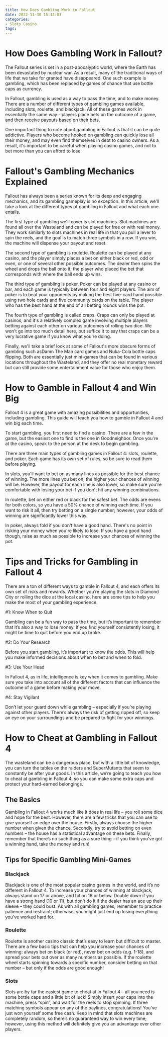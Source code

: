 ```yaml
---
title: How Does Gambling Work in Fallout 
date: 2022-11-30 15:12:03
categories:
- Slots Casino
tags:
---
```



#  How Does Gambling Work in Fallout? 

The Fallout series is set in a post-apocalyptic world, where the Earth has been devastated by nuclear war. As a result, many of the traditional ways of life that we take for granted have disappeared. One such example is gambling, which has been replaced by games of chance that use bottle caps as currency.

In Fallout, gambling is used as a way to pass the time, and to make money. There are a number of different types of gambling games available, including slots, roulette, and blackjack. All of these games work in essentially the same way - players place bets on the outcome of a game, and then receive payouts based on their bets.

One important thing to note about gambling in Fallout is that it can be quite addictive. Players who become hooked on gambling can quickly lose all their money, and may even find themselves in debt to casino owners. As a result, it's important to be careful when playing casino games, and not to bet more than you can afford to lose.

#  Fallout's Gambling Mechanics Explained 

 Fallout has always been a series known for its deep and engaging mechanics, and its gambling gameplay is no exception. In this article, we'll take a look at the different types of gambling in Fallout and what each one entails.

The first type of gambling we'll cover is slot machines. Slot machines are found all over the Wasteland and can be played for free or with real money. They work similarly to slots machines in real life in that you pull a lever to spin the reels, and the goal is to match three symbols in a row. If you win, the machine will dispense your payout and reset.

The second type of gambling is roulette. Roulette can be played at any casino, and the player simply places a bet on either black or red, odd or even, or one of several other possible outcomes. The dealer then spins the wheel and drops the ball onto it; the player who placed the bet that corresponds with where the ball ends up wins.

The third type of gambling is poker. Poker can be played at any casino or bar, and each game is typically between four and eight players. The aim of poker is to beat your opponents by making the best five-card hand possible using two hole cards and five community cards on the table. The player who has the best hand at the end of all betting rounds wins the pot.

The fourth type of gambling is called craps. Craps can only be played at casinos, and it's a relatively complex game involving multiple players betting against each other on various outcomes of rolling two dice. We won't go into too much detail here, but suffice it to say that craps can be a very lucrative game if you know what you're doing.

Finally, we'll take a brief look at some of Fallout's more obscure forms of gambling such asDamn The Man card games and Nuka-Cola bottle caps flipping. Both are essentially just mini-games that can be found in various locations throughout the Wasteland, and they offer no real monetary reward but can still provide some entertainment value for those who enjoy them.

#  How to Gamble in Fallout 4 and Win Big 

Fallout 4 is a great game with amazing possibilities and opportunities, including gambling. This guide will teach you how to gamble in Fallout 4 and win big each time.

To start gambling, you first need to find a casino. There are a few in the game, but the easiest one to find is the one in Goodneighbor. Once you're at the casino, speak to the person at the desk to begin gambling.

There are three main types of gambling games in Fallout 4: slots, roulette, and poker. Each game has its own set of rules, so be sure to read them before playing.

In slots, you'll want to bet on as many lines as possible for the best chance of winning. The more lines you bet on, the higher your chances of winning will be. However, the payout for each line is also lower, so make sure you're comfortable with losing your bet if you don't hit any winning combinations.

In roulette, bet on either red or black for the safest bet. The odds are evens for both colors, so you have a 50% chance of winning each time. If you want to risk it all, then try betting on a single number; however, your odds of winning are significantly lower this way.

In poker, always fold if you don't have a good hand. There's no point in risking your money when you're likely to lose. If you have a good hand though, raise as much as possible to increase your chances of winning the pot.

#  Tips and Tricks for Gambling in Fallout 4 

There are a ton of different ways to gamble in Fallout 4, and each offers its own set of risks and rewards. Whether you’re playing the slots in Diamond City or rolling the dice at the local casino, here are some tips to help you make the most of your gambling experience.

#1: Know When to Quit

Gambling can be a fun way to pass the time, but it’s important to remember that it’s also a way to lose money. If you find yourself consistently losing, it might be time to quit before you end up broke.

#2: Do Your Research

Before you start gambling, it’s important to know the odds. This will help you make informed decisions about when to bet and when to fold.

#3: Use Your Head

In Fallout 4, as in life, intelligence is key when it comes to gambling. Make sure you take into account all of the different factors that can influence the outcome of a game before making your move.

#4: Stay Vigilant

Don’t let your guard down while gambling – especially if you’re playing against other players. There’s always the risk of getting ripped off, so keep an eye on your surroundings and be prepared to fight for your winnings.

#  How to Cheat at Gambling in Fallout 4

The wasteland can be a dangerous place, but with a little bit of knowledge, you can turn the tables on the raiders and SuperMutants that seem to constantly be after your goods. In this article, we’re going to teach you how to cheat at gambling in Fallout 4, so you can make some extra caps and protect your hard-earned belongings.

## The Basics

Gambling in Fallout 4 works much like it does in real life – you roll some dice and hope for the best. However, there are a few tricks that you can use to give yourself an edge over the house. Firstly, always choose the higher number when given the chance. Secondly, try to avoid betting on even numbers – the house has a statistical advantage on these bets. Finally, remember that there’s no such thing as a sure thing – if you think you’ve got a winning hand, take the money and run!

## Tips for Specific Gambling Mini-Games

### Blackjack

Blackjack is one of the most popular casino games in the world, and it’s no different in Fallout 4. To increase your chances of winning at blackjack, always stand on 17 or above, and hit on 16 or below. Double down if you have a strong hand (10 or 11), but don’t do it if the dealer has an ace up their sleeve – they could bust. As with all gambling games, remember to practice patience and restraint; otherwise, you might just end up losing everything you’ve worked hard for.

### Roulette

Roulette is another casino classic that’s easy to learn but difficult to master. There are a few basic tips that can help you increase your chances of winning: always bet on black (or red), never bet on odds (e.g. 1-18), and spread your bets out over as many numbers as possible. If the roulette wheel starts spinning towards a specific number, consider betting on that number – but only if the odds are good enough!

### Slots

Slots are by far the easiest game to cheat at in Fallout 4 – all you need is some bottle caps and a little bit of luck! Simply insert your caps into the machine, press “spin”, and wait for the reels to stop spinning. If three matching symbols appear on any of the paylines, congratulations! You’ve just won yourself some free cash. Keep in mind that slots machines are completely random, so there’s no guaranteed way to win every time; however, using this method will definitely give you an advantage over other players.